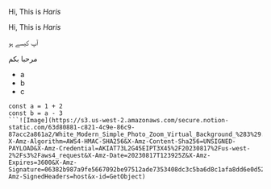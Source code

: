 Hi, This is  *Haris*

Hi,  This  is  *Haris*

آپ کیسے ہو

مرحبا بكم

- a
- b
- c

```
const a = 1 + 2 
const b = a - 3
```![Image](https://s3.us-west-2.amazonaws.com/secure.notion-static.com/63d80881-c821-4c9e-86c9-87acc2a861a2/White_Modern_Simple_Photo_Zoom_Virtual_Background_%283%29.png?X-Amz-Algorithm=AWS4-HMAC-SHA256&X-Amz-Content-Sha256=UNSIGNED-PAYLOAD&X-Amz-Credential=AKIAT73L2G45EIPT3X45%2F20230817%2Fus-west-2%2Fs3%2Faws4_request&X-Amz-Date=20230817T123925Z&X-Amz-Expires=3600&X-Amz-Signature=06382b987a9fe5667092be97512ade7353408dc3c5ba6d8c1afa8dd6e0d5279f&X-Amz-SignedHeaders=host&x-id=GetObject)
